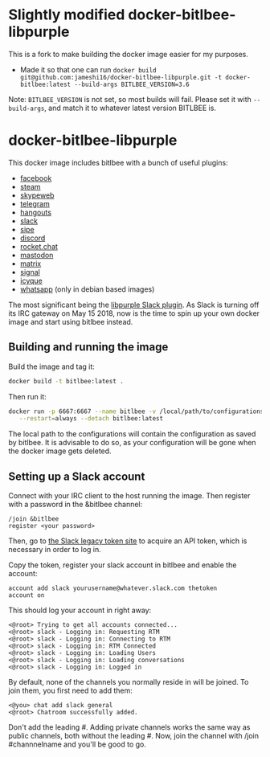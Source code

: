 # Slightly modified docker-bitlbee-libpurple

This is a fork to make building the docker image easier for my purposes.

- Made it so that one can run `docker build git@github.com:jameshi16/docker-bitlbee-libpurple.git -t docker-bitlbee:latest --build-args BITLBEE_VERSION=3.6`

Note: `BITLBEE_VERSION` is not set, so most builds will fail. Please set it with `--build-args`, and match it to whatever latest version BITLBEE is.

# docker-bitlbee-libpurple

This docker image includes bitlbee with a bunch of useful plugins:
  - [facebook](https://github.com/jgeboski/bitlbee-facebook)
  - [steam](https://github.com/jgeboski/bitlbee-steam)
  - [skypeweb](https://github.com/EionRobb/skype4pidgin)
  - [telegram](https://github.com/majn/telegram-purple)
  - [hangouts](https://bitbucket.org/EionRobb/purple-hangouts)
  - [slack](https://github.com/dylex/slack-libpurple)
  - [sipe](https://github.com/tieto/sipe)
  - [discord](https://github.com/sm00th/bitlbee-discord)
  - [rocket.chat](https://bitbucket.org/EionRobb/purple-rocketchat)
  - [mastodon](https://github.com/kensanata/bitlbee-mastodon)
  - [matrix](https://github.com/matrix-org/purple-matrix)
  - [signal](https://github.com/hoehermann/libpurple-signald)
  - [icyque](https://github.com/EionRobb/icyque)
  - [whatsapp](https://github.com/hoehermann/purple-gowhatsapp) (only in debian based images)

The most significant being the [libpurple Slack plugin](https://github.com/dylex/slack-libpurple). As Slack is turning off its IRC gateway on May 15 2018, now is the time to spin up your own docker image and start using bitlbee instead.

## Building and running the image
Build the image and tag it:
```bash
docker build -t bitlbee:latest .
```

Then run it:
```bash
docker run -p 6667:6667 --name bitlbee -v /local/path/to/configurations:/var/lib/bitlbee \
   --restart=always --detach bitlbee:latest
```

The local path to the configurations will contain the configuration as saved by 
bitlbee. It is advisable to do so, as your configuration will be gone when
the docker image gets deleted.

## Setting up a Slack account
Connect with your IRC client to the host running the image. Then register with a password in the &bitlbee channel:
```
/join &bitlbee
register <your password>
```

Then, go to [the Slack legacy token site](https://api.slack.com/custom-integrations/legacy-tokens) to acquire
an API token, which is necessary in order to log in.

Copy the token, register your slack account in bitlbee and enable the account:
```
account add slack yourusername@whatever.slack.com thetoken
account on
```

This should log your account in right away:
```
<@root> Trying to get all accounts connected...
<@root> slack - Logging in: Requesting RTM
<@root> slack - Logging in: Connecting to RTM
<@root> slack - Logging in: RTM Connected
<@root> slack - Logging in: Loading Users
<@root> slack - Logging in: Loading conversations
<@root> slack - Logging in: Logged in
```

By default, none of the channels you normally reside in will be joined. To join them, you first need to add them:
```
<@you> chat add slack general
<@root> Chatroom successfully added.
```

Don't add the leading #. Adding private channels works the same way as public channels, both without the leading #.
Now, join the channel with /join #channnelname and you'll be good to go.

